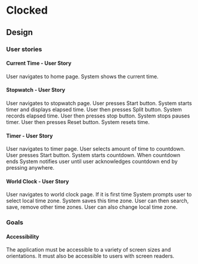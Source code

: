 # Clocked

## Design

### User stories
#### Current Time - User Story
User navigates to home page. System shows the current time.

#### Stopwatch - User Story
User navigates to stopwatch page. User presses Start button. System starts timer and displays elapsed time. User then presses Split button. System records elapsed time. User then presses stop button. System stops pauses timer. User then presses Reset button. System resets time.

#### Timer - User Story
User navigates to timer page. User selects amount of time to countdown. User presses Start button. System starts countdown. When countdown ends System notifies user until user acknowledges countdown end by pressing anywhere.

#### World Clock - User Story
User navigates to world clock page. If it is first time System prompts user to select local time zone. System saves this time zone. User can then search, save, remove other time zones. User can also change local time zone.

### Goals

#### Accessibility
The application must be accessible to a variety of screen sizes and orientations. It must also be accessible to users with screen readers.